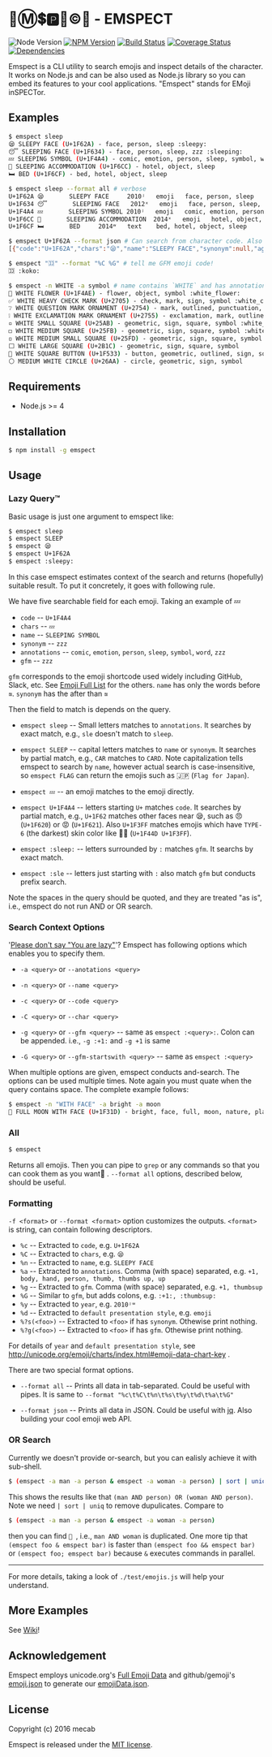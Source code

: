 📧Ⓜ️💲🅿️📧©️📍  - EMSPECT
========================

![Node Version](https://img.shields.io/node/v/emspect.svg?style=flat-square)
[![NPM Version](https://img.shields.io/npm/v/emspect.svg?style=flat-square)](https://www.npmjs.org/package/emspect)
[![Build Status](https://img.shields.io/travis/mecab/emspect.svg?style=flat-square)](https://travis-ci.org/mecab/emspect)
[![Coverage Status](https://img.shields.io/coveralls/mecab/emspect.svg?style=flat-square)](https://coveralls.io/github/mecab/emspect)
[![Dependencies](https://img.shields.io/david/mecab/emspect.svg?style=flat-square)](https://david-dm.org/mecab/emspect)

Emspect is a CLI utility to search emojis and inspect details of the character.
It works on Node.js and can be also used as Node.js library so you can embed its
features to your cool applications. "Emspect" stands for EMoji inSPECTor.

Examples
--------
```bash
$ emspect sleep
😪 SLEEPY FACE (U+1F62A) - face, person, sleep :sleepy:
😴 SLEEPING FACE (U+1F634) - face, person, sleep, zzz :sleeping:
💤 SLEEPING SYMBOL (U+1F4A4) - comic, emotion, person, sleep, symbol, word, zzz :zzz:
🛌 SLEEPING ACCOMMODATION (U+1F6CC) - hotel, object, sleep
🛏 BED (U+1F6CF) - bed, hotel, object, sleep
```

```bash
$ emspect sleep --format all # verbose
U+1F62A 😪       SLEEPY FACE     2010ʲ   emoji   face, person, sleep     :sleepy:
U+1F634 😴       SLEEPING FACE   2012ˣ   emoji   face, person, sleep, zzz        :sleeping:
U+1F4A4 💤       SLEEPING SYMBOL 2010ʲ   emoji   comic, emotion, person, sleep, symbol, word, zzz        :zzz:
U+1F6CC 🛌       SLEEPING ACCOMMODATION  2014ˣ   emoji   hotel, object, sleep
U+1F6CF 🛏       BED     2014ʷ   text    bed, hotel, object, sleep
```

```bash
$ emspect U+1F62A --format json # Can search from character code. Also output in JSON
[{"code":"U+1F62A","chars":"😪","name":"SLEEPY FACE","synonym":null,"age":"2010ʲ","default":"emoji","annotations":["face","person","sleep"],"aliases":["sleepy"]}]
```

```bash
$ emspect "🈁" --format "%C %G" # tell me GFM emoji code!
🈁 :koko:
```

```bash
$ emspect -n WHITE -a symbol # name contains `WHITE` and has annotation `symbol`
💮 WHITE FLOWER (U+1F4AE) - flower, object, symbol :white_flower:
✅ WHITE HEAVY CHECK MARK (U+2705) - check, mark, sign, symbol :white_check_mark:
❔ WHITE QUESTION MARK ORNAMENT (U+2754) - mark, outlined, punctuation, question, symbol, word :grey_question:
❕ WHITE EXCLAMATION MARK ORNAMENT (U+2755) - exclamation, mark, outlined, punctuation, symbol, word :grey_exclamation:
▫️ WHITE SMALL SQUARE (U+25AB) - geometric, sign, square, symbol :white_small_square:
◻️ WHITE MEDIUM SQUARE (U+25FB) - geometric, sign, square, symbol :white_medium_square:
◽️ WHITE MEDIUM SMALL SQUARE (U+25FD) - geometric, sign, square, symbol
⬜️ WHITE LARGE SQUARE (U+2B1C) - geometric, sign, square, symbol
🔳 WHITE SQUARE BUTTON (U+1F533) - button, geometric, outlined, sign, square, symbol :white_square_button:
⚪️ MEDIUM WHITE CIRCLE (U+26AA) - circle, geometric, sign, symbol
```

Requirements
-------------
 - Node.js >= 4

Installation
-------------
```bash
$ npm install -g emspect
```

Usage
------
### Lazy Query™
Basic usage is just one argument to emspect like:

```bash
$ emspect sleep
$ emspect SLEEP
$ emspect 😪
$ emspect U+1F62A
$ emspect :sleepy:
```
In this case emspect estimates context of the search and returns (hopefully)
suitable result. To put it concretely, it goes with following rule.

We have five searchable field for each emoji. Taking an example of 💤

- `code` -- `U+1F4A4`
- `chars` -- `💤`
- `name` -- `SLEEPING SYMBOL`
- `synonym` -- `zzz`
- `annotations` -- `comic`, `emotion`, `person`, `sleep`, `symbol`, `word`, `zzz`
- `gfm` -- `zzz`

`gfm` corresponds to the emoji shortcode used widely including GitHub, Slack, etc. See [Emoji Full List](http://unicode.org/emoji/charts/full-emoji-list.html) for the others. `name` has only the words before `≊`. `synonym` has the after than `≊`

Then the field to match is depends on the query.

- `emspect sleep` -- Small letters matches to `annotations`. It searches by
  exact match, e.g., `sle` doesn't match to `sleep`.

- `emspect SLEEP` -- capital letters matches to `name` or `synonym`. It searches
  by partial match, e.g., `CAR` matches to `CARD`. Note capitalization tells
  emspect to search by `name`, however actual search is case-insensitive, so
  `emspect FLAG` can return the emojis such as 🇯🇵 (`Flag for Japan`).

- `emspect 💤` -- an emoji matches to the emoji directly.

- `emspect U+1F4A4` -- letters starting `U+` matches `code`. It searches by
  partial match, e.g., `U+1F62` matches other faces near 😪, such as 😠 (`U+1F620`)
  or 😡 (`U+1F621`). Also `U+1F3FF` matches emojis which have `TYPE-6`
  (the darkest) skin color like 👍🏿  (`U+1F44D U+1F3FF`).

- `emspect :sleep:` -- letters surrounded by `:` matches `gfm`. It searchs by
  exact match.

- `emspect :sle` -- letters just starting with `:` also match `gfm` but conducts
  prefix search.

Note the spaces in the query should be quoted, and they are treated "as is",
i.e., emspect do not run AND or OR search.

### Search Context Options

'[Please don't say "You are lazy"](https://www.youtube.com/watch?v=lX-yENHkeMo)'? Emspect has following options which enables you to specify them.

- `-a <query>` or `--anotations <query>`
- `-n <query>` or `--name <query>`
- `-c <query>` or `--code <query>`
- `-C <query>` or `--char <query>`
- `-g <query>` or `--gfm <query>` -- same as `emspect :<query>:`.
  Colon can be appended.
  i.e., `-g :+1:` and `-g +1` is same

- `-G <query>` or `--gfm-startswith <query>` -- same as `emspect :<query>`

When multiple options are given, emspect conducts and-search. The options can
be used multiple times. Note again you must quate when the query contains space.
The complete example follows:

```bash
$ emspect -n "WITH FACE" -a bright -a moon
🌝 FULL MOON WITH FACE (U+1F31D) - bright, face, full, moon, nature, place, space, weather :full_moon_with_face:
```

### All

```bash
$ emspect
```

Returns all emojis. Then you can pipe to `grep` or any commands so that you can
cook them as you want🍳 . `--format all` options, described below, should be
useful.

### Formatting

`-f <format>` or `--format <format>` option customizes the outputs. `<format>`
is string, can contain following descriptors.

- `%c` -- Extracted to `code`, e.g. `U+1F62A`
- `%C` -- Extracted to `chars`, e.g. `😪`
- `%n` -- Extracted to `name`, e.g. `SLEEPY FACE`
- `%a` -- Extracted to `annotations`. Comma (with space) separated, e.g.
  `+1, body, hand, person, thumb, thumbs up, up`
- `%g` -- Extracted to `gfm`. Comma (with space) separated, e.g. `+1, thumbsup`
- `%G` -- Similar to `gfm`, but adds colons, e.g. `:+1:, :thumbsup:`
- `%y` -- Extracted to `year`, e.g. `2010ʲʷ`
- `%d` -- Extracted to `default presentation style`, e.g. `emoji`
- `%?s(<foo>)` -- Extracted to `<foo>` if has `synonym`. Othewise print nothing.
- `%?g(<foo>)` -- Extracted to `<foo>` if has `gfm`. Othewise print nothing.

For details of `year` and `default presentation style`, see
http://unicode.org/emoji/charts/index.html#emoji-data-chart-key .

There are two special format options.

- `--format all` -- Prints all data in tab-separated. Could be useful with
  pipes. It is same to `--format "%c\t%C\t%n\t%s\t%y\t%d\t%a\t%G"`

- `--format json` -- Prints all data in JSON. Could be useful with
  [jq](https://stedolan.github.io/jq/). Also building your cool emoji web API.

### OR Search

Currently we doesn't provide or-search, but you can ealisly achieve it with
sub-shell.

```bash
$ (emspect -a man -a person & emspect -a woman -a person) | sort | uniq
```

This shows the results like that `(man AND person) OR (woman AND person)`.
Note we need `| sort | uniq` to remove dupulicates. Compare to

```bash
$ (emspect -a man -a person & emspect -a woman -a person)
```

then you can find `👫 `, i.e., `man AND woman` is duplicated. One more tip that
`(emspect foo & emspect bar)` is faster than `(emspect foo && emspect bar)` or
`(emspect foo; emspect bar)` because `&` executes commands in parallel.

---

For more details, taking a look of `./test/emojis.js` will help your understand.

More Examples
-------------
See [Wiki](https://github.com/mecab/emspect/wiki/Funny-Examples)!

Acknowledgement
---------------
Emspect employs unicode.org's [Full Emoji Data](http://unicode.org/emoji/charts/full-emoji-list.html) and github/gemoji's [emoji.json](https://github.com/github/gemoji/blob/master/db/emoji.json) to generate our [emojiData.json](https://github.com/mecab/emspect/blob/master/emojiData.json).

License
-------
Copyright (c) 2016 mecab

Emspect is released under the [MIT license](https://github.com/mecab/emspect/blob/master/LICENSE).
